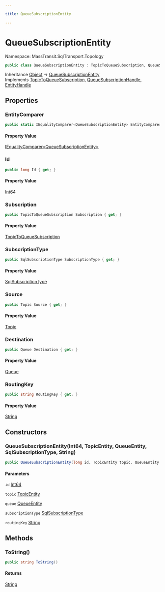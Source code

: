 ```yaml
---

title: QueueSubscriptionEntity

---
```


# QueueSubscriptionEntity

Namespace: MassTransit.SqlTransport.Topology

```csharp
public class QueueSubscriptionEntity : TopicToQueueSubscription, QueueSubscriptionHandle, EntityHandle
```

Inheritance [Object](https://learn.microsoft.com/en-us/dotnet/api/system.object) → [QueueSubscriptionEntity](../masstransit-sqltransport-topology/queuesubscriptionentity)<br/>
Implements [TopicToQueueSubscription](../masstransit-sqltransport-topology/topictoqueuesubscription), [QueueSubscriptionHandle](../masstransit-sqltransport-topology/queuesubscriptionhandle), [EntityHandle](../masstransit-topology/entityhandle)

## Properties

### **EntityComparer**

```csharp
public static IEqualityComparer<QueueSubscriptionEntity> EntityComparer { get; }
```

#### Property Value

[IEqualityComparer\<QueueSubscriptionEntity\>](https://learn.microsoft.com/en-us/dotnet/api/system.collections.generic.iequalitycomparer-1)<br/>

### **Id**

```csharp
public long Id { get; }
```

#### Property Value

[Int64](https://learn.microsoft.com/en-us/dotnet/api/system.int64)<br/>

### **Subscription**

```csharp
public TopicToQueueSubscription Subscription { get; }
```

#### Property Value

[TopicToQueueSubscription](../masstransit-sqltransport-topology/topictoqueuesubscription)<br/>

### **SubscriptionType**

```csharp
public SqlSubscriptionType SubscriptionType { get; }
```

#### Property Value

[SqlSubscriptionType](../masstransit/sqlsubscriptiontype)<br/>

### **Source**

```csharp
public Topic Source { get; }
```

#### Property Value

[Topic](../masstransit-sqltransport-topology/topic)<br/>

### **Destination**

```csharp
public Queue Destination { get; }
```

#### Property Value

[Queue](../masstransit-sqltransport-topology/queue)<br/>

### **RoutingKey**

```csharp
public string RoutingKey { get; }
```

#### Property Value

[String](https://learn.microsoft.com/en-us/dotnet/api/system.string)<br/>

## Constructors

### **QueueSubscriptionEntity(Int64, TopicEntity, QueueEntity, SqlSubscriptionType, String)**

```csharp
public QueueSubscriptionEntity(long id, TopicEntity topic, QueueEntity queue, SqlSubscriptionType subscriptionType, string routingKey)
```

#### Parameters

`id` [Int64](https://learn.microsoft.com/en-us/dotnet/api/system.int64)<br/>

`topic` [TopicEntity](../masstransit-sqltransport-topology/topicentity)<br/>

`queue` [QueueEntity](../masstransit-sqltransport-topology/queueentity)<br/>

`subscriptionType` [SqlSubscriptionType](../masstransit/sqlsubscriptiontype)<br/>

`routingKey` [String](https://learn.microsoft.com/en-us/dotnet/api/system.string)<br/>

## Methods

### **ToString()**

```csharp
public string ToString()
```

#### Returns

[String](https://learn.microsoft.com/en-us/dotnet/api/system.string)<br/>
